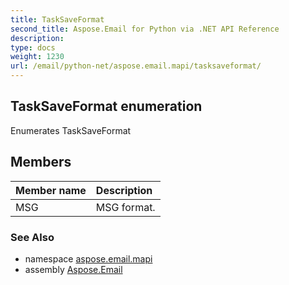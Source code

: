 ```yaml
---
title: TaskSaveFormat
second_title: Aspose.Email for Python via .NET API Reference
description: 
type: docs
weight: 1230
url: /email/python-net/aspose.email.mapi/tasksaveformat/
---
```


## TaskSaveFormat enumeration

Enumerates TaskSaveFormat

## Members
| Member name | Description |
| :- | :- |
|MSG|MSG format.|

### See Also

* namespace [aspose.email.mapi](/email/python-net/aspose.email.mapi/)
* assembly [Aspose.Email](/slides/python-net/)

